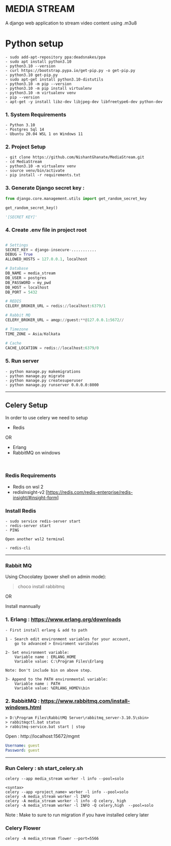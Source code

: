 # MEDIA STREAM

A django web application to stream video content using .m3u8 


# Python setup 
```
- sudo add-apt-repository ppa:deadsnakes/ppa
- sudo apt install python3.10
- python3.10 --version
- curl https://bootstrap.pypa.io/get-pip.py -o get-pip.py
- python3.10 get-pip.py
- sudo apt-get install python3.10-distutils
- python3.10 -m pip --version
- python3.10 -m pip install virtualenv
- python3.10 -m virtualenv venv
- pip --version
- apt-get -y install libz-dev libjpeg-dev libfreetype6-dev python-dev
```

### 1. System Requirements
```
- Python 3.10
- Postgres Sql 14
- Ubuntu 20.04 WSL 1 on Windows 11
```

### 2. Project Setup 
```
- git clone https://github.com/NishantGhanate/MediaStream.git
- cd MediaStream
- python3.10 -m virtualenv venv
- source venv/bin/activate
- pip install -r requirements.txt 
```

### 3. Generate Django secret key :
```python
from django.core.management.utils import get_random_secret_key

get_random_secret_key()

'[SECRET KEY]'
```

### 4. Create .env file in project root
```python

# Settings
SECRET_KEY = django-insecure-...........
DEBUG = True
ALLOWED_HOSTS = 127.0.0.1, localhost

# Database
DB_NAME = media_stream
DB_USER = postgres
DB_PASSWORD = my_pwd
DB_HOST = localhost
DB_PORT = 5432

# REDIS
CELERY_BROKER_URL = redis://localhost:6379/1

# Rabbit MQ
CELERY_BROKER_URL = amqp://guest:**@127.0.0.1:5672//

# Timezone 
TIME_ZONE = Asia/Kolkata

# Cache
CACHE_LOCATION = redis://localhost:6379/0
```

### 5. Run server
```
- python manage.py makemigrations
- python manage.py migrate
- python manage.py createsuperuser
- python manage.py runserver 0.0.0.0:8000
```

<hr>

## Celery Setup 

In order to use celery we need to setup 

- Redis

OR 

- Erlang
- RabbitMQ on windows 

<br>

### Redis Requirements

- Redis on wsl 2
- redisInsight-v2 [https://redis.com/redis-enterprise/redis-insight/#insight-form]


### Install Redis
```
- sudo service redis-server start
- redis-server start
- PING

Open another wsl2 terminal 

- redis-cli 
```

<hr>

### Rabbit MQ
Using Chocolatey (power shell on admin mode):
> choco install rabbitmq

OR 

Install mannually 


### 1. Erlang : https://www.erlang.org/downloads
```
- First install erlang & add to path 

1 - Search edit environment variables for your account, 
    go to advanced > Enviroment varibales

2- Set environment variable:
    Variable name : ERLANG_HOME
    Variable value: C:\Program Files\Erlang

Note: Don't include bin on above step.

3- Append to the PATH environmental variable:
    Variable name : PATH
    Variable value: %ERLANG_HOME%\bin
```

### 2. RabbitMQ : https://www.rabbitmq.com/install-windows.html
```
> D:\Program Files\RabbitMQ Server\rabbitmq_server-3.10.5\sbin>
> rabbitmqctl.bat status
> rabbitmq-service.bat start | stop
```

Open : http://localhost:15672/mgmt
```yml
Username: guest
Password: guest
```
<hr>

###  Run Celery : sh start_celery.sh
```
celery --app media_stream worker -l info --pool=solo

<syntax> 
celery --app <project_name> worker -l info --pool=solo
celery -A media_stream worker -l INFO
celery -A media_stream worker -l info -Q celery, high
celery -A media_stream worker -l INFO -Q celery,high  --pool=solo

```
Note : Make to sure to run migration if you have installed celery later

### Celery Flower
```
celery -A media_stream flower --port=5566
```